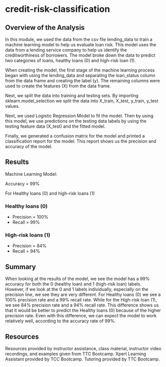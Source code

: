 # credit-risk-classification

## Overview of the Analysis
In this module, we used the data from the csv file lending_data to train a machine learning model to help us evaluate loan risk. This model uses the data from a lending service company to help us identify the creditworthiness of borrowers. The model broke down the data to predict two categories of loans, healthy loans (0) and high-risk loan (1). 

When creating the model, the first stage of the machine learning process began with using the lending_data and separating the loan_status column from the data frame and creating the label (y). The remaining columns were used to create the features (X) from the data frame. 

Next, we split the data into training and testing sets. By importing sklearn.model_selection we split the data into X_train, X_test, y_train, y_test values.

Next, we used Logistic Regression Model to fit the model. Then by using this model, we use predictions on the testing data labels by using the testing feature data (X_test) and the fitted model.

Finally, we generated a confusion matrix for the model and printed a classification report for the model. This report shows us the precision and accuracy of the model. 

## Results
Machine Learning Model:

Accuracy = 99%

For Healthy loans (0) and high-risk loans (1)
### Healthy loans (0)
-	Precision = 100%
-	Recall = 99%

### High-risk loans (1)
 - Precision = 84%
 - Recall = 94%

## Summary
When looking at the results of the model, we see the model has a 99% accuracy for both the 0 (healthy loan) and 1 (high-risk loan) labels. However, if we look at the 0 and 1 labels individually, especially on the precision line, we see they are very different. For Healthy loans (0) we see a 100% precision rate and a 99% recall rate. While for the High-risk loan (1), we see 84% precision rate and a 94% recall rate. This difference shows us that it would be better to predict the Healthy loans (0) because of the higher precision rate. Even with this difference, we can expect the model to work relatively well, according to the accuracy rate of 99%. 

## Resources
Resources provided by instructor assistance, class material, instructor video recordings, and examples given from TTC Bootcamp. Xpert Learning Assistant provided by TCC Bootcamp. Tutoring provided by TTC Bootcamp.
